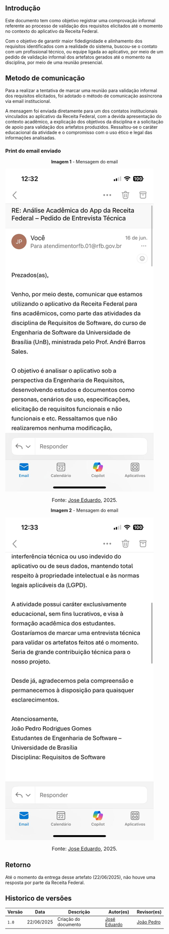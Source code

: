 ## Introdução 
Este documento tem como objetivo registrar uma comprovação informal referente ao processo de validação dos requisitos elicitados até o momento no contexto do aplicativo da Receita Federal. 

Com o objetivo de garantir maior fidedignidade e alinhamento dos requisitos identificados com a realidade do sistema, buscou-se o contato com um profissional técnico, ou equipe ligada ao aplicativo, por meio de um pedido de validação informal dos artefatos gerados até o momento na disciplina, por meio de uma reunião presencial. 

## Metodo de comunicação 

Para a realizar a tentativa de marcar uma reunião para validação informal dos requisitos elicitados, foi adotado o método de comunicação assíncrona via email institucional. 

A mensagem foi enviada diretamente para um dos contatos institucionais vinculados ao aplicativo da Receita Federal, com a devida apresentação do contexto acadêmico, a explicação dos objetivos da disciplina e a solicitação de apoio para validação dos artefatos produzidos. Ressaltou-se o caráter educacional da atividade e o compromisso com o uso ético e legal das informações analisadas.


### Print do email enviado 

<p style="text-align: center"><b> Imagem 1</b> - Mensagem do email </p>

![email1](../assets/email/email-p1.jpg)

<font size="3"><p style="text-align: center">Fonte: [Jose Eduardo](https://github.com/jevprado), 2025.</p></font>

<p style="text-align: center"><b> Imagem 2</b> - Mensagem do email </p>

![email1](../assets/email/email-p2.jpg)

<font size="3"><p style="text-align: center">Fonte: [Jose Eduardo](https://github.com/jevprado), 2025.</p></font>



## Retorno 

Até o momento da entrega desse artefato (22/06/2025), não houve uma resposta por parte da Receita Federal. 

## Historico de versões

| Versão | Data       | Descrição                                      | Autor(es)                                      | Revisor(es)                                    |
| ------ | ---------- | ---------------------------------------------- | ---------------------------------------------- | ---------------------------------------------- |
| `1.0`   | 22/06/2025 | Criação do documento | [José Eduardo](https://github.com/jevprado)    | [João Pedro](https://github.com/JpRodrigues2) |